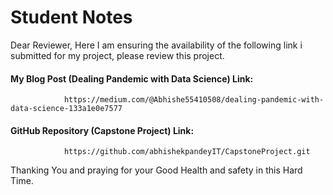 # Student Notes 

Dear Reviewer,
Here I am ensuring the availability of the following link i submitted for my project, please review this project.

#### My Blog Post (Dealing Pandemic with Data Science) Link:

                https://medium.com/@Abhishe55410508/dealing-pandemic-with-data-science-133a1e0e7577

#### GitHub Repository (Capstone Project) Link:

                https://github.com/abhishekpandeyIT/CapstoneProject.git

Thanking You and praying for your Good Health and safety in this Hard Time.